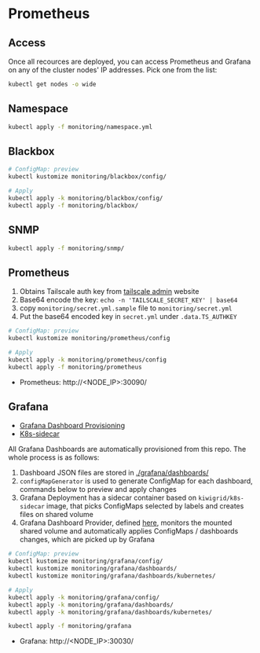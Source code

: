 # Prometheus

## Access

Once all recources are deployed, you can access Prometheus and Grafana on any of the cluster nodes' IP addresses. Pick one from the list:

```bash
kubectl get nodes -o wide
```

## Namespace

```bash
kubectl apply -f monitoring/namespace.yml
```

## Blackbox

```bash
# ConfigMap: preview
kubectl kustomize monitoring/blackbox/config/

# Apply
kubectl apply -k monitoring/blackbox/config/
kubectl apply -f monitoring/blackbox/
```

## SNMP

```bash
kubectl apply -f monitoring/snmp/
```

## Prometheus

1. Obtains Tailscale auth key from [tailscale admin](https://login.tailscale.com/admin/settings/keys) website
1. Base64 encode the key: `echo -n 'TAILSCALE_SECRET_KEY' | base64`
1. copy `monitoring/secret.yml.sample` file to `monitoring/secret.yml`
1. Put the base64 encoded key in `secret.yml` under `.data.TS_AUTHKEY`

```bash
# ConfigMap: preview
kubectl kustomize monitoring/prometheus/config

# Apply
kubectl apply -k monitoring/prometheus/config
kubectl apply -f monitoring/prometheus
```

* Prometheus: http://<NODE_IP>:30090/

## Grafana

* [Grafana Dashboard Provisioning](https://grafana.com/docs/grafana/latest/administration/provisioning/#dashboards)
* [K8s-sidecar](https://github.com/kiwigrid/k8s-sidecar)

All Grafana Dashboards are automatically provisioned from this repo. The whole process is as follows:

1. Dashboard JSON files are stored in [./grafana/dashboards/](./monitoring/grafana/dashboards/)
1. `configMapGenerator` is used to generate ConfigMap for each dashboard, commands below to preview and apply changes
1. Grafana Deployment has a sidecar container based on `kiwigrid/k8s-sidecar` image, that picks ConfigMaps selected by labels and creates files on shared volume
1. Grafana Dashboard Provider, defined [here](./grafana/config/provider.yml), monitors the mounted shared volume and automatically applies ConfigMaps / dashboards changes, which are picked up by Grafana

```bash
# ConfigMap: preview
kubectl kustomize monitoring/grafana/config/
kubectl kustomize monitoring/grafana/dashboards/
kubectl kustomize monitoring/grafana/dashboards/kubernetes/

# Apply
kubectl apply -k monitoring/grafana/config/
kubectl apply -k monitoring/grafana/dashboards/
kubectl apply -k monitoring/grafana/dashboards/kubernetes/

kubectl apply -f monitoring/grafana
```

* Grafana: http://<NODE_IP>:30030/
